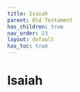 ```yaml
---
title: Isaiah
parent: Old Testament
has_children: true
nav_order: 23
layout: default
has_toc: true
---
```


# Isaiah
